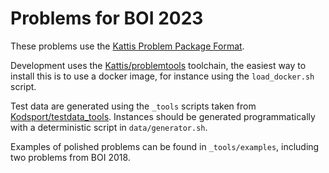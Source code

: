 Problems for BOI 2023
=====================

These problems use the [Kattis Problem Package Format](https://www.kattis.com/problem-package-format/).

Development uses the [Kattis/problemtools](https://github.com/Kattis/problemtools) toolchain, the easiest way to install this is to use a docker image, for instance using the `load_docker.sh` script.

Test data are generated using the `_tools` scripts taken from
[Kodsport/testdata_tools](https://github.com/Kodsport/testdata_tools).
Instances should be generated programmatically with a deterministic script in `data/generator.sh`.

Examples of polished problems can be found in `_tools/examples`, including two problems from BOI 2018.
